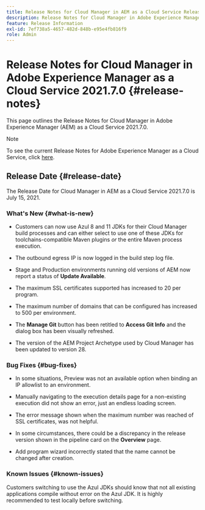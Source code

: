 ```yaml
---
title: Release Notes for Cloud Manager in AEM as a Cloud Service Release 2021.7.0
description: Release Notes for Cloud Manager in Adobe Experience Manager (AEM) as a Cloud Service Release 2021.7.0
feature: Release Information
exl-id: 7ef738a5-4657-482d-848b-e95e4fb816f9
role: Admin
---
```

# Release Notes for Cloud Manager in Adobe Experience Manager as a Cloud Service 2021.7.0 {#release-notes}

This page outlines the Release Notes for Cloud Manager in Adobe Experience Manager (AEM) as a Cloud Service 2021.7.0.

>[!NOTE]
>To see the current Release Notes for Adobe Experience Manager as a Cloud Service, click [here](https://experienceleague.adobe.com/docs/experience-manager-cloud-service/content/release-notes/release-notes/release-notes-current.html).

## Release Date {#release-date}

The Release Date for Cloud Manager in AEM as a Cloud Service 2021.7.0 is July 15, 2021.


### What's New {#what-is-new}

* Customers can now use Azul 8 and 11 JDKs for their Cloud Manager build processes and can either select to use one of these JDKs for toolchains-compatible Maven plugins *or* the entire Maven process execution.

* The outbound egress IP is now logged in the build step log file. 

* Stage and Production environments running old versions of AEM now report a status of **Update Available**. 

* The maximum SSL certificates supported has increased to 20 per program.

* The maximum number of domains that can be configured has increased to 500 per environment.

* The **Manage Git** button has been retitled to **Access Git Info** and the dialog box has been visually refreshed.

* The version of the AEM Project Archetype used by Cloud Manager has been updated to version 28.

### Bug Fixes {#bug-fixes}

* In some situations, Preview was not an available option when binding an IP allowlist to an environment.

* Manually navigating to the execution details page for a non-existing execution did not show an error, just an endless loading screen.

* The error message shown when the maximum number was reached of SSL certificates, was not helpful.

* In some circumstances, there could be a discrepancy in the release version shown in the pipeline card on the **Overview** page.

* Add program wizard incorrectly stated that the name cannot be changed after creation. 

### Known Issues {#known-issues}

Customers switching to use the Azul JDKs should know that not all existing applications compile without error on the Azul JDK. It is highly recommended to test locally before switching.

